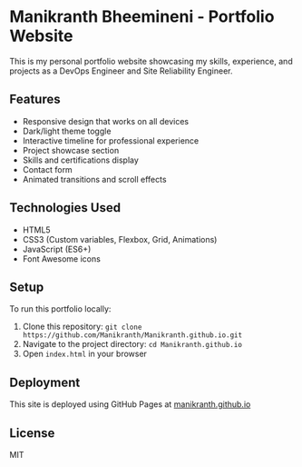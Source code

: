 # Manikranth Bheemineni - Portfolio Website

This is my personal portfolio website showcasing my skills, experience, and projects as a DevOps Engineer and Site Reliability Engineer.

## Features

- Responsive design that works on all devices
- Dark/light theme toggle
- Interactive timeline for professional experience
- Project showcase section
- Skills and certifications display
- Contact form
- Animated transitions and scroll effects

## Technologies Used

- HTML5
- CSS3 (Custom variables, Flexbox, Grid, Animations)
- JavaScript (ES6+)
- Font Awesome icons

## Setup

To run this portfolio locally:

1. Clone this repository: `git clone https://github.com/Manikranth/Manikranth.github.io.git`
2. Navigate to the project directory: `cd Manikranth.github.io`
3. Open `index.html` in your browser

## Deployment

This site is deployed using GitHub Pages at [manikranth.github.io](https://manikranth.github.io/)

## License

MIT